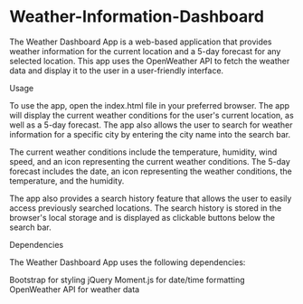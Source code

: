 # Weather-Information-Dashboard

The Weather Dashboard App is a web-based application that provides weather information for the current location and a 5-day forecast for any selected location. This app uses the OpenWeather API to fetch the weather data and display it to the user in a user-friendly interface.


Usage

To use the app, open the index.html file in your preferred browser. The app will display the current weather conditions for the user's current location, as well as a 5-day forecast. The app also allows the user to search for weather information for a specific city by entering the city name into the search bar.

The current weather conditions include the temperature, humidity, wind speed, and an icon representing the current weather conditions. The 5-day forecast includes the date, an icon representing the weather conditions, the temperature, and the humidity.

The app also provides a search history feature that allows the user to easily access previously searched locations. The search history is stored in the browser's local storage and is displayed as clickable buttons below the search bar.

Dependencies

The Weather Dashboard App uses the following dependencies:

Bootstrap for styling
jQuery 
Moment.js for date/time formatting
OpenWeather API for weather data



